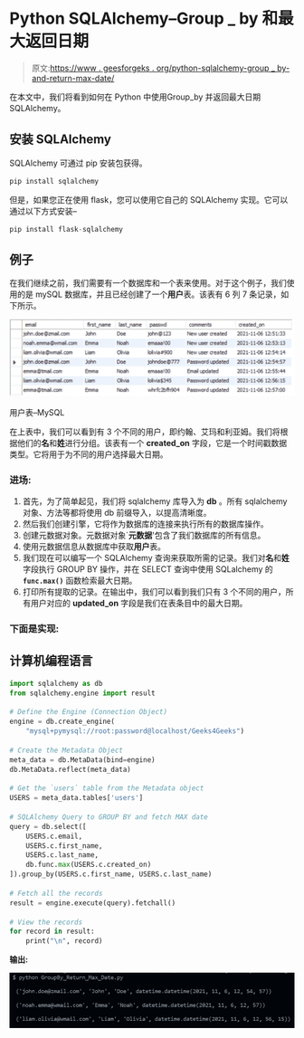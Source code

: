 # Python SQLAlchemy–Group _ by 和最大返回日期

> 原文:[https://www . geesforgeks . org/python-sqlalchemy-group _ by-and-return-max-date/](https://www.geeksforgeeks.org/python-sqlalchemy-group_by-and-return-max-date/)

在本文中，我们将看到如何在 Python 中使用Group_by 并返回最大日期 SQLAlchemy。

## 安装 SQLAlchemy

SQLAlchemy 可通过 pip 安装包获得。

```py
pip install sqlalchemy
```

但是，如果您正在使用 flask，您可以使用它自己的 SQLAlchemy 实现。它可以通过以下方式安装–

```py
pip install flask-sqlalchemy
```

## 例子

在我们继续之前，我们需要有一个数据库和一个表来使用。对于这个例子，我们使用的是 mySQL 数据库，并且已经创建了一个**用户**表。该表有 6 列 7 条记录，如下所示。

![](img/84890cd1ac6502b83c645b59507c0e46.png)

用户表–MySQL

在上表中，我们可以看到有 3 个不同的用户，即约翰、艾玛和利亚姆。我们将根据他们的**名**和**姓**进行分组。该表有一个 **created_on** 字段，它是一个时间戳数据类型。它将用于为不同的用户选择最大日期。

### **进场:**

1.  首先，为了简单起见，我们将 sqlalchemy 库导入为 **db** 。所有 sqlalchemy 对象、方法等都将使用 db 前缀导入，以提高清晰度。
2.  然后我们创建引擎，它将作为数据库的连接来执行所有的数据库操作。
3.  创建元数据对象。元数据对象`**元数据**'包含了我们数据库的所有信息。
4.  使用元数据信息从数据库中获取**用户**表。
5.  我们现在可以编写一个 SQLAlchemy 查询来获取所需的记录。我们对**名**和**姓**字段执行 GROUP BY 操作，并在 SELECT 查询中使用 SQLalchemy 的 **`func.max()`** 函数检索最大日期。
6.  打印所有提取的记录。在输出中，我们可以看到我们只有 3 个不同的用户，所有用户对应的 **updated_on** 字段是我们在表条目中的最大日期。

### **下面是实现:**

## 计算机编程语言

```py
import sqlalchemy as db
from sqlalchemy.engine import result

# Define the Engine (Connection Object)
engine = db.create_engine(
    "mysql+pymysql://root:password@localhost/Geeks4Geeks")

# Create the Metadata Object
meta_data = db.MetaData(bind=engine)
db.MetaData.reflect(meta_data)

# Get the `users` table from the Metadata object
USERS = meta_data.tables['users']

# SQLAlchemy Query to GROUP BY and fetch MAX date
query = db.select([
    USERS.c.email,
    USERS.c.first_name,
    USERS.c.last_name,
    db.func.max(USERS.c.created_on)
]).group_by(USERS.c.first_name, USERS.c.last_name)

# Fetch all the records
result = engine.execute(query).fetchall()

# View the records
for record in result:
    print("\n", record)
```

**输出:**

![](img/968d97240b030979415f22b7ce43cd54.png)